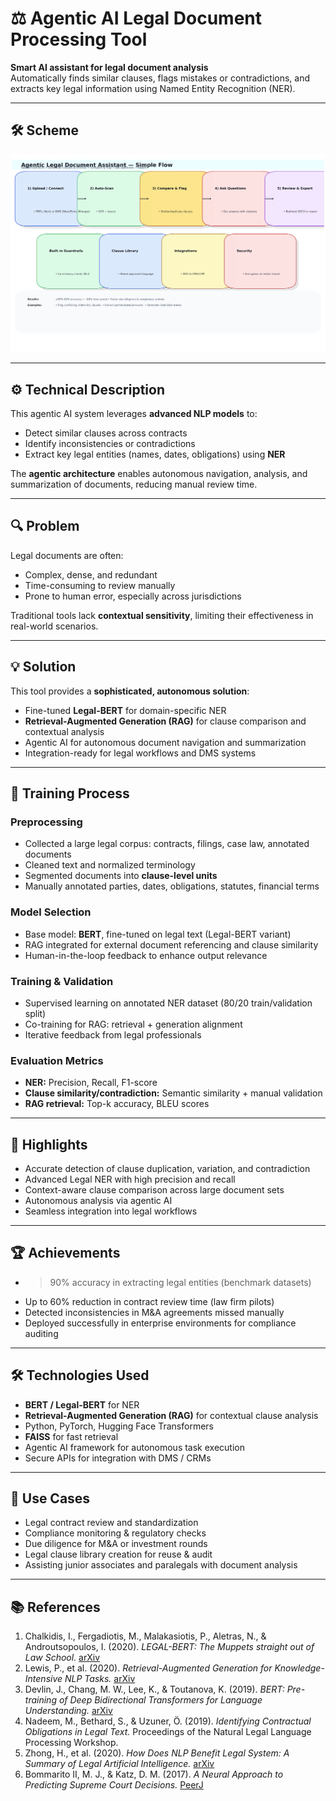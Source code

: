 # ⚖️ Agentic AI Legal Document Processing Tool

**Smart AI assistant for legal document analysis**  
Automatically finds similar clauses, flags mistakes or contradictions, and extracts key legal information using Named Entity Recognition (NER).

---

## 🛠️ Scheme

<img src="./img/img-1.png" alt="Scheme" />

---

## ⚙️ Technical Description

This agentic AI system leverages **advanced NLP models** to:

- Detect similar clauses across contracts
- Identify inconsistencies or contradictions
- Extract key legal entities (names, dates, obligations) using **NER**

The **agentic architecture** enables autonomous navigation, analysis, and summarization of documents, reducing manual review time.

---

## 🔍 Problem

Legal documents are often:

- Complex, dense, and redundant
- Time-consuming to review manually
- Prone to human error, especially across jurisdictions

Traditional tools lack **contextual sensitivity**, limiting their effectiveness in real-world scenarios.

---

## 💡 Solution

This tool provides a **sophisticated, autonomous solution**:

- Fine-tuned **Legal-BERT** for domain-specific NER
- **Retrieval-Augmented Generation (RAG)** for clause comparison and contextual analysis
- Agentic AI for autonomous document navigation and summarization
- Integration-ready for legal workflows and DMS systems

---

## 🧠 Training Process

### Preprocessing

- Collected a large legal corpus: contracts, filings, case law, annotated documents
- Cleaned text and normalized terminology
- Segmented documents into **clause-level units**
- Manually annotated parties, dates, obligations, statutes, financial terms

### Model Selection

- Base model: **BERT**, fine-tuned on legal text (Legal-BERT variant)
- RAG integrated for external document referencing and clause similarity
- Human-in-the-loop feedback to enhance output relevance

### Training & Validation

- Supervised learning on annotated NER dataset (80/20 train/validation split)
- Co-training for RAG: retrieval + generation alignment
- Iterative feedback from legal professionals

### Evaluation Metrics

- **NER:** Precision, Recall, F1-score
- **Clause similarity/contradiction:** Semantic similarity + manual validation
- **RAG retrieval:** Top-k accuracy, BLEU scores

---

## 🌟 Highlights

- Accurate detection of clause duplication, variation, and contradiction
- Advanced Legal NER with high precision and recall
- Context-aware clause comparison across large document sets
- Autonomous analysis via agentic AI
- Seamless integration into legal workflows

---

## 🏆 Achievements

- >90% accuracy in extracting legal entities (benchmark datasets)
- Up to 60% reduction in contract review time (law firm pilots)
- Detected inconsistencies in M&A agreements missed manually
- Deployed successfully in enterprise environments for compliance auditing

---

## 🛠️ Technologies Used

- **BERT / Legal-BERT** for NER
- **Retrieval-Augmented Generation (RAG)** for contextual clause analysis
- Python, PyTorch, Hugging Face Transformers
- **FAISS** for fast retrieval
- Agentic AI framework for autonomous task execution
- Secure APIs for integration with DMS / CRMs

---

## 🎯 Use Cases

- Legal contract review and standardization
- Compliance monitoring & regulatory checks
- Due diligence for M&A or investment rounds
- Legal clause library creation for reuse & audit
- Assisting junior associates and paralegals with document analysis

---

## 📚 References

1. Chalkidis, I., Fergadiotis, M., Malakasiotis, P., Aletras, N., & Androutsopoulos, I. (2020). *LEGAL-BERT: The Muppets straight out of Law School.* [arXiv](https://arxiv.org/abs/2010.02559)
2. Lewis, P., et al. (2020). *Retrieval-Augmented Generation for Knowledge-Intensive NLP Tasks.* [arXiv](https://arxiv.org/abs/2005.11401)
3. Devlin, J., Chang, M. W., Lee, K., & Toutanova, K. (2019). *BERT: Pre-training of Deep Bidirectional Transformers for Language Understanding.* [arXiv](https://arxiv.org/abs/1810.04805)
4. Nadeem, M., Bethard, S., & Uzuner, Ö. (2019). *Identifying Contractual Obligations in Legal Text.* Proceedings of the Natural Legal Language Processing Workshop.
5. Zhong, H., et al. (2020). *How Does NLP Benefit Legal System: A Summary of Legal Artificial Intelligence.* [arXiv](https://arxiv.org/abs/2004.12158)
6. Bommarito II, M. J., & Katz, D. M. (2017). *A Neural Approach to Predicting Supreme Court Decisions.* [PeerJ](https://peerj.com/articles/cs-93/)  
